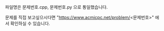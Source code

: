 파일명은 문제번호.cpp, 문제번호.py 으로 통일했습니다.

문제를 직접 보고싶으시다면 "https://www.acmicpc.net/problem/<문제번호>" 에서 확인하실 수 있습니다.
